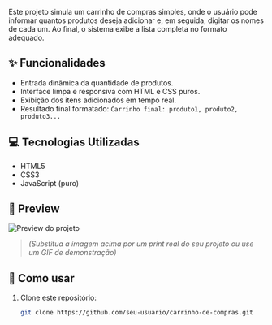 Este projeto simula um carrinho de compras simples, onde o usuário pode informar quantos produtos deseja adicionar e, em seguida, digitar os nomes de cada um. Ao final, o sistema exibe a lista completa no formato adequado.

## ✨ Funcionalidades

- Entrada dinâmica da quantidade de produtos.
- Interface limpa e responsiva com HTML e CSS puros.
- Exibição dos itens adicionados em tempo real.
- Resultado final formatado: `Carrinho final: produto1, produto2, produto3...`

## 💻 Tecnologias Utilizadas

- HTML5
- CSS3
- JavaScript (puro)

## 📸 Preview

![Preview do projeto](https://via.placeholder.com/600x350.png?text=Preview+do+Carrinho+de+Compras)

> *(Substitua a imagem acima por um print real do seu projeto ou use um GIF de demonstração)*

## 🚀 Como usar

1. Clone este repositório:
   ```bash
   git clone https://github.com/seu-usuario/carrinho-de-compras.git
